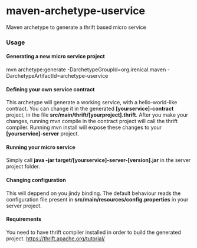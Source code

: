 # maven-archetype-uservice
Maven archetype to generate a thrift based micro service

### Usage

#### Generating a new micro service project
mvn archetype:generate -DarchetypeGroupId=org.irenical.maven -DarchetypeArtifactId=archetype-uservice

#### Defining your own service contract
This archetype will generate a working service, with a hello-world-like contract. You can change it in the generated **[yourservice]-contract** project, in the file **src/main/thrift/[yourproject].thrift**. After you make your changes, running mvn compile in the contract project will call the thrift compiler. Running mvn install will expose these changes to your **[yourservice]-server** project.

#### Running your micro service
Simply call **java -jar target/[yourservice]-server-[version].jar** in the server project folder.

#### Changing configuration
This will deppend on you jindy binding. The default behaviour reads the configuration file present in **src/main/resources/config.properties** in your server project.

#### Requirements
You need to have thrift compiler installed in order to build the generated project.
https://thrift.apache.org/tutorial/

